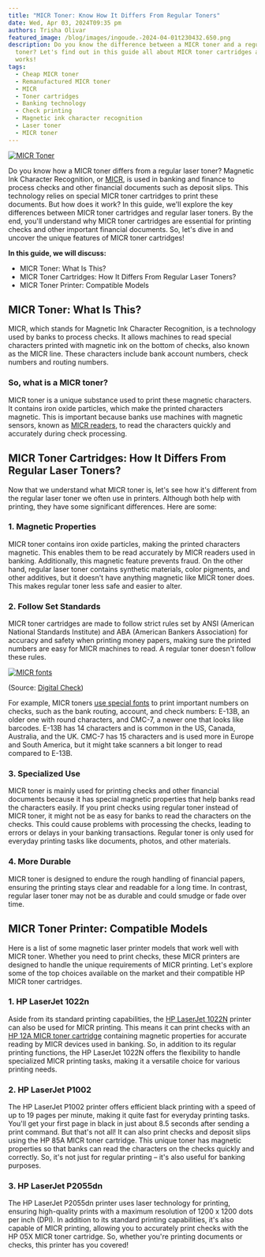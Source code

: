 ```yaml
---
title: "MICR Toner: Know How It Differs From Regular Toners"
date: Wed, Apr 03, 2024T09:35 pm
authors: Trisha Olivar
featured_image: /blog/images/ingoude.-2024-04-01t230432.650.png
description: Do you know the difference between a MICR toner and a regular laser
  toner? Let's find out in this guide all about MICR toner cartridges and how it
  works!
tags:
  - Cheap MICR toner
  - Remanufactured MICR toner
  - MICR
  - Toner cartridges
  - Banking technology
  - Check printing
  - Magnetic ink character recognition
  - Laser toner
  - MICR toner
---
```

[![MICR Toner](/blog/images/ingoude.-2024-04-01t230432.650.png "MICR Toner: Know How It Differs From Regular Toners")](/blog/images/ingoude.-2024-04-01t230432.650.png)

Do you know how a MICR toner differs from a regular laser toner? Magnetic Ink Character Recognition, or [MICR](https://www.compandsave.com/blog/posts/micr-what-it-is-and-how-it-works.html), is used in banking and finance to process checks and other financial documents such as deposit slips. This technology relies on special MICR toner cartridges to print these documents. But how does it work? In this guide, we'll explore the key differences between MICR toner cartridges and regular laser toners. By the end, you'll understand why MICR toner cartridges are essential for printing checks and other important financial documents. So, let's dive in and uncover the unique features of MICR toner cartridges!

**In this guide, we will discuss:**

* MICR Toner: What Is This?
* MICR Toner Cartridges: How It Differs From Regular Laser Toners?
* MICR Toner Printer: Compatible Models

## MICR Toner: What Is This?

MICR, which stands for Magnetic Ink Character Recognition, is a technology used by banks to process checks. It allows machines to read special characters printed with magnetic ink on the bottom of checks, also known as the MICR line. These characters include bank account numbers, check numbers and routing numbers.

### So, what is a MICR toner?

MICR toner is a unique substance used to print these magnetic characters. It contains iron oxide particles, which make the printed characters magnetic. This is important because banks use machines with magnetic sensors, known as [MICR readers](https://www.compandsave.com/blog/posts/micr-readers-understanding-how-it-reads-magnetic-ink-characters.html), to read the characters quickly and accurately during check processing.

## MICR Toner Cartridges: How It Differs From Regular Laser Toners?

Now that we understand what MICR toner is, let's see how it's different from the regular laser toner we often use in printers. Although both help with printing, they have some significant differences. Here are some:

### 1. Magnetic Properties

MICR toner contains iron oxide particles, making the printed characters magnetic. This enables them to be read accurately by MICR readers used in banking. Additionally, this magnetic feature prevents fraud. On the other hand, regular laser toner contains synthetic materials, color pigments, and other additives, but it doesn't have anything magnetic like MICR toner does. This makes regular toner less safe and easier to alter.

### 2. Follow Set Standards

MICR toner cartridges are made to follow strict rules set by ANSI (American National Standards Institute) and ABA (American Bankers Association) for accuracy and safety when printing money papers, making sure the printed numbers are easy for MICR machines to read. A regular toner doesn't follow these rules.

[![MICR fonts](/blog/images/screenshot-2024-03-29-at-9.38.23 pm.png "MICR fonts")](/blog/images/screenshot-2024-03-29-at-9.38.23 pm.png)

(Source: [Digital Check](https://www.digitalcheck.com/battle-micr-fonts-better-e13b-cmc7/))

For example, MICR toners [use special fonts](<https://www.mekorma.com/resources/blog/details/micr-fonts-in-business-central-difference-between-e13b-and-cmc7#:~:text=MICR%20(or%20magnetic%20ink%20character,the%20world%3A%20E13B%20and%20CMC7.>) to print important numbers on checks, such as the bank routing, account, and check numbers: E-13B, an older one with round characters, and CMC-7, a newer one that looks like barcodes. E-13B has 14 characters and is common in the US, Canada, Australia, and the UK. CMC-7 has 15 characters and is used more in Europe and South America, but it might take scanners a bit longer to read compared to E-13B.

### 3. Specialized Use

MICR toner is mainly used for printing checks and other financial documents because it has special magnetic properties that help banks read the characters easily. If you print checks using regular toner instead of MICR toner, it might not be as easy for banks to read the characters on the checks. This could cause problems with processing the checks, leading to errors or delays in your banking transactions. Regular toner is only used for everyday printing tasks like documents, photos, and other materials.

### 4. More Durable

MICR toner is designed to endure the rough handling of financial papers, ensuring the printing stays clear and readable for a long time. In contrast, regular laser toner may not be as durable and could smudge or fade over time.

## MICR Toner Printer: Compatible Models

Here is a list of some magnetic laser printer models that work well with MICR toner. Whether you need to print checks, these MICR printers are designed to handle the unique requirements of MICR printing. Let's explore some of the top choices available on the market and their compatible HP MICR toner cartridges.

### 1. HP LaserJet 1022n

Aside from its standard printing capabilities, the [HP LaserJet 1022N](https://www.compandsave.com/hp/laserjet/1022n-toner-cartridges) printer can also be used for MICR printing. This means it can print checks with an [HP 12A MICR toner cartridge](https://www.compandsave.com/hp/12a-micr-toner-cartridge-q2612a-black) containing magnetic properties for accurate reading by MICR devices used in banking. So, in addition to its regular printing functions, the HP LaserJet 1022N offers the flexibility to handle specialized MICR printing tasks, making it a versatile choice for various printing needs.

### 2. HP LaserJet P1002

The HP LaserJet P1002 printer offers efficient black printing with a speed of up to 19 pages per minute, making it quite fast for everyday printing tasks. You'll get your first page in black in just about 8.5 seconds after sending a print command. But that's not all! It can also print checks and deposit slips using the HP 85A MICR toner cartridge. This unique toner has magnetic properties so that banks can read the characters on the checks quickly and correctly. So, it's not just for regular printing – it's also useful for banking purposes.

### 3. HP LaserJet P2055dn

The HP LaserJet P2055dn printer uses laser technology for printing, ensuring high-quality prints with a maximum resolution of 1200 x 1200 dots per inch (DPI). In addition to its standard printing capabilities, it's also capable of MICR printing, allowing you to accurately print checks with the HP 05X MICR toner cartridge. So, whether you're printing documents or checks, this printer has you covered!
